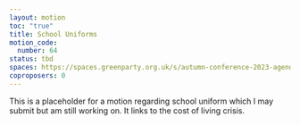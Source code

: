 ```yaml
---
layout: motion
toc: "true"
title: School Uniforms
motion_code:
  number: 64
status: tbd
spaces: https://spaces.greenparty.org.uk/s/autumn-conference-2023-agenda-forum/post/post/view?id=11068
coproposers: 0
---
```

This is a placeholder for a motion regarding school uniform which I may submit but am still working on. It links to the cost of living crisis.